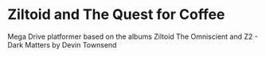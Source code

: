 # Ziltoid and The Quest for Coffee

Mega Drive platformer based on the albums Ziltoid The Omniscient and Z2 - Dark Matters by Devin Townsend
